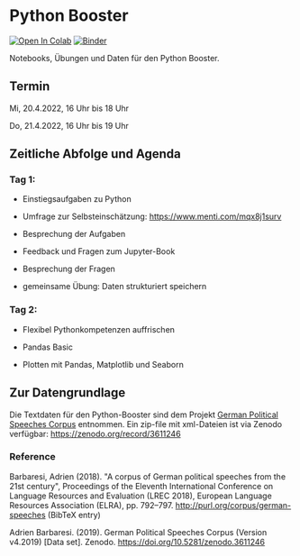 # Python Booster

[![Open In
Colab](https://colab.research.google.com/assets/colab-badge.svg)](https://colab.research.google.com/github/Digital-History-Berlin/Python-Booster)
[![Binder](https://mybinder.org/badge_logo.svg)](https://mybinder.org/v2/gh/Digital-History-Berlin/Python-Booster/HEAD)

Notebooks, Übungen und Daten für den Python Booster.

## Termin 

Mi, 20.4.2022, 16 Uhr bis 18 Uhr

Do, 21.4.2022, 16 Uhr bis 19 Uhr

## Zeitliche Abfolge und Agenda

### Tag 1:

* Einstiegsaufgaben zu Python
* Umfrage zur Selbsteinschätzung: https://www.menti.com/mqx8j1surv
* Besprechung der Aufgaben

* Feedback und Fragen zum Jupyter-Book
* Besprechung der Fragen

* gemeinsame Übung: Daten strukturiert speichern

### Tag 2:

* Flexibel Pythonkompetenzen auffrischen

* Pandas Basic
* Plotten mit Pandas, Matplotlib und Seaborn


## Zur Datengrundlage

Die Textdaten für den Python-Booster sind dem Projekt [German Political Speeches Corpus](https://politische-reden.eu/) entnommen. Ein zip-file mit xml-Dateien ist via Zenodo verfügbar: https://zenodo.org/record/3611246

### Reference

Barbaresi, Adrien (2018). "A corpus of German political speeches from the 21st century", Proceedings of the Eleventh International Conference on Language Resources and Evaluation (LREC 2018), European Language Resources Association (ELRA), pp. 792–797. http://purl.org/corpus/german-speeches (BibTeX entry)

Adrien Barbaresi. (2019). German Political Speeches Corpus (Version v4.2019) [Data set]. Zenodo. https://doi.org/10.5281/zenodo.3611246

